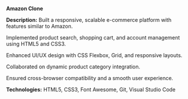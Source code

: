 **Amazon Clone**

**Description:**
 Built a responsive, scalable e-commerce platform with features similar to Amazon.
 
 Implemented product search, shopping cart, and account management using HTML5 and CSS3.
 
 Enhanced UI/UX design with CSS Flexbox, Grid, and responsive layouts.
 
 Collaborated on dynamic product category integration.
 
 Ensured cross-browser compatibility and a smooth user experience.

**Technologies:** HTML5, CSS3, Font Awesome, Git, Visual Studio Code
